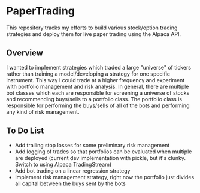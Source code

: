 # PaperTrading

This repository tracks my efforts to build various stock/option trading strategies and deploy them for live paper trading using the Alpaca API.

## Overview

I wanted to implement strategies which traded a large "universe" of tickers rather than training a model/developing a strategy for one specific instrument. This way I could trade at a higher frequency and experiment with portfolio management and risk analysis. In general, there are multiple bot classes which each are responsible for screening a universe of stocks and recommending buys/sells to a portfolio class. The portfolio class is responsible for performing the buys/sells of all of the bots and performing any kind of risk management.

## To Do List
* Add trailing stop losses for some preliminary risk management
* Add logging of trades so that portfolios can be evaluated when multiple are deployed (current dev implementation with pickle, but it's clunky. Switch to using Alpaca TradingStream)
* Add bot trading on a linear regression strategy
* Implement risk management strategy, right now the portfolio just divides all capital between the buys sent by the bots